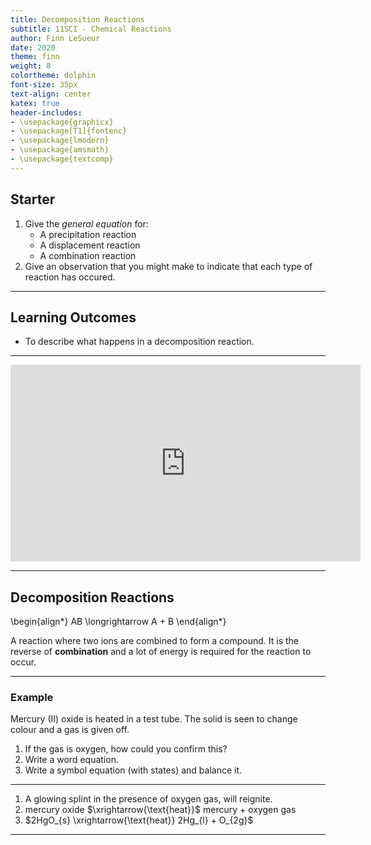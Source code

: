 ```yaml
---
title: Decomposition Reactions
subtitle: 11SCI - Chemical Reactions
author: Finn LeSueur
date: 2020
theme: finn
weight: 8
colortheme: dolphin
font-size: 35px
text-align: center
katex: true
header-includes:
- \usepackage{graphicx}
- \usepackage[T1]{fontenc}
- \usepackage{lmodern}
- \usepackage{amsmath}
- \usepackage{textcomp}
---
```


## Starter

1. Give the _general equation_ for:
    - A precipitation reaction
    - A displacement reaction
    - A combination reaction
2. Give an observation that you might make to indicate that each type of reaction has occured.

---

## Learning Outcomes

- To describe what happens in a decomposition reaction.

---

<iframe width="560" height="315" src="https://www.youtube.com/embed/_Y1alDuXm6A" frameborder="0" allow="accelerometer; autoplay; encrypted-media; gyroscope; picture-in-picture" allowfullscreen></iframe>

---

## Decomposition Reactions

\begin{align*}
    AB \longrightarrow A + B
\end{align*}


A reaction where two ions are combined to form a compound. It is the reverse of __combination__ and a lot of energy is required for the reaction to occur.

---

### Example

Mercury (II) oxide is heated in a test tube. The solid is seen to change colour and a gas is given off.

1. If the gas is oxygen, how could you confirm this?
2. Write a word equation.
3. Write a symbol equation (with states) and balance it.

---

1. A glowing splint in the presence of oxygen gas, will reignite.
2. mercury oxide $\xrightarrow{\text{heat}}$ mercury + oxygen gas
2. $2HgO_{s} \xrightarrow{\text{heat}} 2Hg_{l} + O_{2g}$

---

